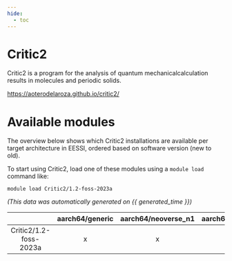```yaml
---
hide:
  - toc
---
```


Critic2
=======


Critic2 is a program for the analysis of quantum mechanicalcalculation results in molecules and periodic solids.

https://aoterodelaroza.github.io/critic2/
# Available modules


The overview below shows which Critic2 installations are available per target architecture in EESSI, ordered based on software version (new to old).

To start using Critic2, load one of these modules using a `module load` command like:

```shell
module load Critic2/1.2-foss-2023a
```

*(This data was automatically generated on {{ generated_time }})*  

| |aarch64/generic|aarch64/neoverse_n1|aarch64/neoverse_v1|x86_64/generic|x86_64/amd/zen2|x86_64/amd/zen3|x86_64/amd/zen4|x86_64/intel/haswell|x86_64/intel/sapphire_rapids|x86_64/intel/skylake_avx512|
| :---: | :---: | :---: | :---: | :---: | :---: | :---: | :---: | :---: | :---: | :---: |
|Critic2/1.2-foss-2023a|x|x|x|x|x|x|x|x|-|x|
